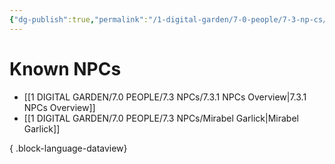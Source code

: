 ```yaml
---
{"dg-publish":true,"permalink":"/1-digital-garden/7-0-people/7-3-np-cs/7-3-1-np-cs-overview/","title":"NPCs Overview"}
---
```


# Known NPCs

- [[1 DIGITAL GARDEN/7.0 PEOPLE/7.3 NPCs/7.3.1 NPCs Overview\|7.3.1 NPCs Overview]]
- [[1 DIGITAL GARDEN/7.0 PEOPLE/7.3 NPCs/Mirabel Garlick\|Mirabel Garlick]]

{ .block-language-dataview}
